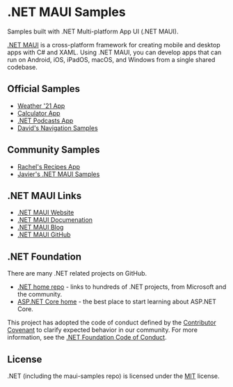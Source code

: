 # .NET MAUI Samples

Samples built with .NET Multi-platform App UI (.NET MAUI).

[.NET MAUI](https://dot.net/maui) is a cross-platform framework for creating mobile and desktop apps with C# and XAML. Using .NET MAUI, you can develop apps that can run on Android, iOS, iPadOS, macOS, and Windows from a single shared codebase.

## Official Samples

* [Weather '21 App](https://github.com/dotnet/maui-samples/tree/main/6.0/Apps/WeatherTwentyOne)
* [Calculator App](https://github.com/dotnet/maui-samples/tree/main/6.0/Apps/Calculator)
* [.NET Podcasts App](https://github.com/microsoft/dotnet-podcasts)
* [David's Navigation Samples](https://github.com/dotnet/maui-samples/tree/main/6.0/Navigation)

## Community Samples

* [Rachel's Recipes App](https://github.com/rachelkang/recipeSearch)
* [Javier's .NET MAUI Samples](https://github.com/jsuarezruiz)

## .NET MAUI Links

* [.NET MAUI Website](https://dot.net/maui)
* [.NET MAUI Documenation](https://docs.microsoft.com/dotnet/maui)
* [.NET MAUI Blog](https://devblogs.microsoft.com/dotnet/category/maui/)
* [.NET MAUI GitHub](https://github.com/dotnet/maui)

## .NET Foundation

There are many .NET related projects on GitHub.

- [.NET home repo](https://github.com/Microsoft/dotnet) - links to hundreds of .NET projects, from Microsoft and the community.
- [ASP.NET Core home](https://docs.microsoft.com/aspnet/core/) - the best place to start learning about ASP.NET Core.

This project has adopted the code of conduct defined by the [Contributor Covenant](http://contributor-covenant.org/) to clarify expected behavior in our community. For more information, see the [.NET Foundation Code of Conduct](http://www.dotnetfoundation.org/code-of-conduct).

## License

.NET (including the maui-samples repo) is licensed under the [MIT](LICENSE) license.
